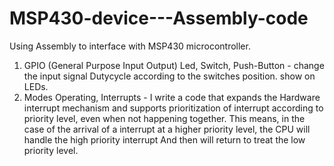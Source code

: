 # MSP430-device---Assembly-code
Using Assembly to interface with MSP430 microcontroller. 
1. GPIO (General Purpose Input Output) Led, Switch, Push-Button - change the input signal Dutycycle according to the switches position. show on LEDs.
2. Modes Operating, Interrupts - I write a code that expands the Hardware interrupt mechanism and supports prioritization of interrupt according to
   priority level, even when not happening together. This means, in the case of the arrival of a interrupt at a higher priority level, 
   the CPU will handle the high priority interrupt And then will return to treat the low priority level. 
